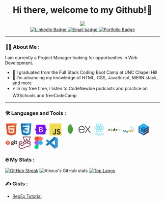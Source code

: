 <div id="header" align="center">
  <h1>Hi there, welcome to my Github!👋</h1>
  <img src="https://media.giphy.com/media/7TcdtHOCxo3meUvPgj/giphy.gif" width="100"/>
</div>
<div id="badges" align="center">
  <a href="www.linkedin.com/in/grayad7">
    <img src="https://img.shields.io/badge/LinkedIn-blue?style=for-the-badge&logo=linkedin&logoColor=white" alt="LinkedIn Badge"/>
  </a>
  <a href="mailto:alexus_gray@alumni.unc.edu">
    <img src="https://img.shields.io/badge/Email-yellow?style=for-the-badge&logo=Minutemailer&logoColor=white" alt="Email badge"/>
  </a>
  <a href="https://grayad.github.io/my-portfolio/">
    <img src="https://img.shields.io/badge/Portfolio-blue?style=for-the-badge&logo=Awesome Lists&logoColor=white" alt="Portfolio Badge"/>
  </a>
</div>

---

### :woman_technologist: About Me :

I am currently a Project Manager looking for opportunities in Web Development. 

- 🔭 I graduated from the Full Stack Coding Boot Camp at UNC Chapel Hill
- 🌱 I’m advancing my knowledge of HTML, CSS, JavaScript, MERN stack, and more
- ⚡ In my free time, I listen to CodeNewbie podcasts and practice on W3Schools and freeCodeCamp

---

### :hammer_and_wrench: Languages and Tools :
<div>
  <img src="https://github.com/devicons/devicon/blob/master/icons/html5/html5-original.svg" title="HTML5" alt="HTML" width="40" height="40"/>&nbsp;
  <img src="https://github.com/devicons/devicon/blob/master/icons/css3/css3-original.svg" title="CSS3" alt="CSS3" width="40" height="40"/>&nbsp;
  <img src="https://github.com/devicons/devicon/blob/master/icons/bootstrap/bootstrap-original.svg" title="Bootstrap" alt="Bootstrap" width="40" height="40"/>&nbsp;
  <img src="https://github.com/devicons/devicon/blob/master/icons/javascript/javascript-original.svg" title="JavaScript" alt="JavaScript" width="40" height="40"/>&nbsp;
  <img src="https://github.com/devicons/devicon/blob/master/icons/mongodb/mongodb-original.svg" title="MongoDB" alt="MongoDB" width="40" height="40"/>&nbsp;
  <img src="https://github.com/devicons/devicon/blob/master/icons/express/express-original.svg" title="Express" alt="Express" width="40" height="40"/>&nbsp;
  <img src="https://github.com/devicons/devicon/blob/master/icons/react/react-original-wordmark.svg" title="React" alt="React" width="40" height="40"/>&nbsp;
  <img src="https://github.com/devicons/devicon/blob/master/icons/nodejs/nodejs-original-wordmark.svg" title="NodeJS" alt="NodeJS" width="40" height="40"/>&nbsp;
  <img src="https://github.com/devicons/devicon/blob/master/icons/mysql/mysql-original-wordmark.svg" title="MySQL"  alt="MySQL" width="40" height="40"/>&nbsp;
  <img src="https://github.com/devicons/devicon/blob/master/icons/sequelize/sequelize-original.svg" title="Sequelize"  alt="Sequelize" width="40" height="40"/>&nbsp;
  <img src="https://github.com/devicons/devicon/blob/master/icons/git/git-original-wordmark.svg" title="Git" **alt="Git" width="40" height="40"/>
  <img src="https://github.com/devicons/devicon/blob/master/icons/jest/jest-plain.svg" title="Jest" **alt="Jest" width="40" height="40"/>
  <img src="https://github.com/devicons/devicon/blob/master/icons/figma/figma-original.svg" title="Figma" **alt="Figma" width="40" height="40"/>
  <img src="https://github.com/devicons/devicon/blob/master/icons/vscode/vscode-original.svg" title="VScode" **alt="VScode" width="40" height="40"/>
</div>


### :fire: My Stats :
[![GitHub Streak](https://github-readme-streak-stats.herokuapp.com?user=grayad&theme=tokyonight)](https://git.io/streak-stats)
![Alexus's GitHub stats](https://github-readme-stats.vercel.app/api?username=grayad&show_icons=true&theme=tokyonight)
[![Top Langs](https://github-readme-stats.vercel.app/api/top-langs/?username=grayad&theme=tokyonight)](https://github.com/grayad/github-readme-stats)

### :writing_hand: Gists :
<ul>
  <li>
    <a href="https://gist.github.com/grayad/0b710ba036320e33b222738ba2fc1f1f">RegEx Tutorial<a>
  </li>
 </ul>
